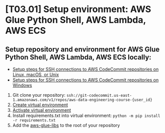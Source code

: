 # [T03.01] Setup environment: AWS Glue Python Shell, AWS Lambda, AWS ECS

## Setup repository and environment for AWS Glue Python Shell, AWS Lambda, AWS ECS locally:

- [Setup steps for SSH connections to AWS CodeCommit repositories on Linux, macOS, or Unix](https://docs.aws.amazon.com/codecommit/latest/userguide/setting-up-ssh-unixes.html)
- [Setup steps for SSH connections to AWS CodeCommit repositories on Windows](https://docs.aws.amazon.com/codecommit/latest/userguide/setting-up-ssh-windows.html)

1. Git clone your repository: `ssh://git-codecommit.us-east-1.amazonaws.com/v1/repos/aws-data-engineering-course-{user_id}`
2. [Create virtual environment](https://realpython.com/python-virtual-environments-a-primer/#create-it)
3. [Activate virtual environment](https://realpython.com/python-virtual-environments-a-primer/#activate-it)
4. Install requirements.txt into virtual environment: `python -m pip install -r requirements.txt`
5. Add the [aws-glue-libs](https://github.com/awslabs/aws-glue-libs) to the root of your repository